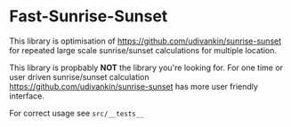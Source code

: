 # Fast-Sunrise-Sunset

This library is optimisation of https://github.com/udivankin/sunrise-sunset for repeated large scale sunrise/sunset calculations for multiple location. 

This library is propbably **NOT** the library you're looking for. For one time or user driven sunrise/sunset calculation https://github.com/udivankin/sunrise-sunset has more user friendly interface.

For correct usage see `src/__tests__`